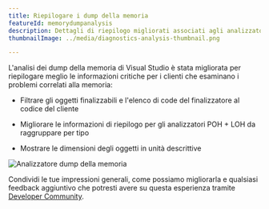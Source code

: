 ```yaml
---
title: Riepilogare i dump della memoria
featureId: memorydumpanalysis
description: Dettagli di riepilogo migliorati associati agli analizzatori della memoria.
thumbnailImage: ../media/diagnostics-analysis-thumbnail.png

---
```


L'analisi dei dump della memoria di Visual Studio è stata migliorata per riepilogare meglio le informazioni critiche per i clienti che esaminano i problemi correlati alla memoria:

- Filtrare gli oggetti finalizzabili e l'elenco di code del finalizzatore al codice del cliente

- Migliorare le informazioni di riepilogo per gli analizzatori POH + LOH da raggruppare per tipo

- Mostrare le dimensioni degli oggetti in unità descrittive

![Analizzatore dump della memoria](../media/diagnostics-analysis.png "Analizzatore dump della memoria")

Condividi le tue impressioni generali, come possiamo migliorarla e qualsiasi feedback aggiuntivo che potresti avere su questa esperienza tramite [Developer Community](https://developercommunity.visualstudio.com/VisualStudio).
